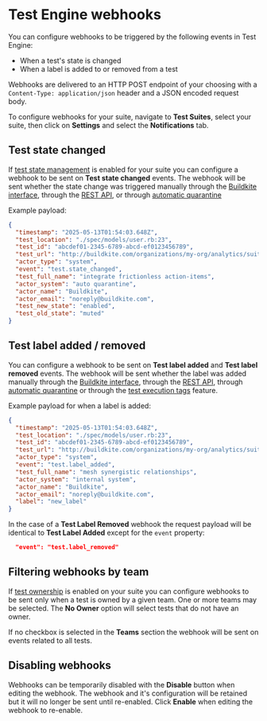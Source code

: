 # Test Engine webhooks

You can configure webhooks to be triggered by the following events in Test Engine:

- When a test's state is changed
- When a label is added to or removed from a test

Webhooks are delivered to an HTTP POST endpoint of your choosing with a `Content-Type: application/json` header and a JSON encoded request body.

To configure webhooks for your suite, navigate to **Test Suites**, select your suite, then click on **Settings** and select the **Notifications** tab.

## Test state changed

If [test state management](/docs/test-engine/test-state-and-quarantine) is enabled for your suite you can configure a webhook to be sent on **Test state changed** events.
The webhook will be sent whether the state change was triggered manually through the [Buildkite interface](/docs/test-engine/test-state-and-quarantine#manual-quarantine), through the [REST API](/docs/apis/rest-api/test-engine/quarantine), or through [automatic quarantine](/docs/test-engine/test-state-and-quarantine#automatic-quarantine)

Example payload:

```json
{
  "timestamp": "2025-05-13T01:54:03.648Z",
  "test_location": "./spec/models/user.rb:23",
  "test_id": "abcdef01-2345-6789-abcd-ef0123456789",
  "test_url": "http://buildkite.com/organizations/my-org/analytics/suites/my-suite/tests/abcdef01-2345-6789-abcd-ef0123456789",
  "actor_type": "system",
  "event": "test.state_changed",
  "test_full_name": "integrate frictionless action-items",
  "actor_system": "auto quarantine",
  "actor_name": "Buildkite",
  "actor_email": "noreply@buildkite.com",
  "test_new_state": "enabled",
  "test_old_state": "muted"
}
```

## Test label added / removed

You can configure a webhook to be sent on **Test label added** and **Test label removed** events.
The webhook will be sent whether the label was added manually through the [Buildkite interface](/docs/test-engine/labels#label-a-test-using-the-buildkite-interface), through the [REST API](/docs/test-engine/labels#label-a-test-using-the-rest-api), through [automatic quarantine](/docs/test-engine/test-state-and-quarantine#automatic-quarantine) or through the [test execution tags](/docs/test-engine/labels#label-a-test-using-execution-tags) feature.

Example payload for when a label is added:

```json
{
  "timestamp": "2025-05-13T01:54:03.648Z",
  "test_location": "./spec/models/user.rb:23",
  "test_id": "abcdef01-2345-6789-abcd-ef0123456789",
  "test_url": "http://buildkite.com/organizations/my-org/analytics/suites/my-suite/tests/abcdef01-2345-6789-abcd-ef0123456789",
  "actor_type": "system",
  "event": "test.label_added",
  "test_full_name": "mesh synergistic relationships",
  "actor_system": "internal system",
  "actor_name": "Buildkite",
  "actor_email": "noreply@buildkite.com",
  "label": "new_label"
}
```

In the case of a **Test Label Removed** webhook the request payload will be identical to **Test Label Added** except for the `event` property:

```json
  "event": "test.label_removed"
```

## Filtering webhooks by team

If [test ownership](/docs/test-engine/test-ownership) is enabled on your suite you can configure webhooks to be sent only when a test is owned by a given team.
One or more teams may be selected.
The **No Owner** option will select tests that do not have an owner.

If no checkbox is selected in the **Teams** section the webhook will be sent on events related to all tests.

## Disabling webhooks

Webhooks can be temporarily disabled with the **Disable** button when editing the webhook.
The webhook and it's configuration will be retained but it will no longer be sent until re-enabled.
Click **Enable** when editing the webhook to re-enable.
